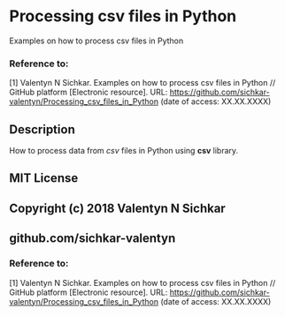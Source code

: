 # Processing csv files in Python
Examples on how to process csv files in Python

### Reference to:
[1] Valentyn N Sichkar. Examples on how to process csv files in Python // GitHub platform [Electronic resource]. URL: https://github.com/sichkar-valentyn/Processing_csv_files_in_Python (date of access: XX.XX.XXXX)

## Description
How to process data from _csv_ files in Python using <b>csv</b> library.

## MIT License
## Copyright (c) 2018 Valentyn N Sichkar
## github.com/sichkar-valentyn
### Reference to:
[1] Valentyn N Sichkar. Examples on how to process csv files in Python // GitHub platform [Electronic resource]. URL: https://github.com/sichkar-valentyn/Processing_csv_files_in_Python (date of access: XX.XX.XXXX)
